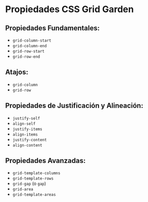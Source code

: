 # Propiedades CSS Grid Garden

## Propiedades Fundamentales:
- `grid-column-start`
- `grid-column-end`
- `grid-row-start`
- `grid-row-end`

## Atajos:
- `grid-column`
- `grid-row`

## Propiedades de Justificación y Alineación:
- `justify-self`
- `align-self`
- `justify-items`
- `align-items`
- `justify-content`
- `align-content`

## Propiedades Avanzadas:
- `grid-template-columns`
- `grid-template-rows`
- `grid-gap` (o `gap`)
- `grid-area`
- `grid-template-areas`
